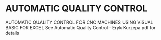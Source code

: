 # AUTOMATIC QUALITY CONTROL
 AUTOMATIC QUALITY CONTROL FOR CNC MACHINES USING VISUAL BASIC FOR EXCEL
See Automatic Quality Control - Eryk Kurzepa.pdf for details
